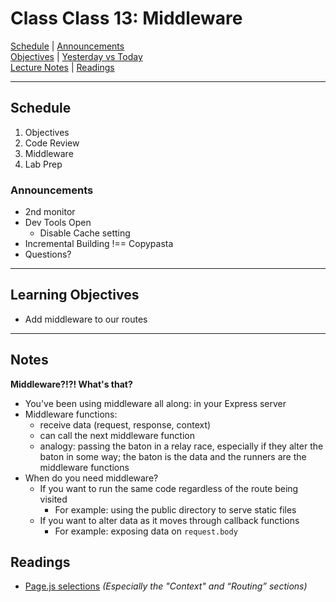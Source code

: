 # Class Class 13: Middleware

[Schedule](#schedule) | [Announcements](#announcements) </br>
[Objectives](#learning-objectives) | [Yesterday vs Today](#yesterday-vs-today) </br>
[Lecture Notes](#notes) | [Readings](#readings)


<hr></hr>

## Schedule
1. Objectives
1. Code Review
1. Middleware
1. Lab Prep

### Announcements
* 2nd monitor
* Dev Tools Open
    * Disable Cache setting
* Incremental Building !== Copypasta
* Questions?

<hr></hr>

## Learning Objectives
* Add middleware to our routes

<hr></hr>

## Notes

**Middleware?!?! What's that?**
- You've been using middleware all along: in your Express server
- Middleware functions:
    - receive data (request, response, context)
    - can call the next middleware function
    - analogy: passing the baton in a relay race, especially if they alter the baton in some way; the baton is the data and the runners are the middleware functions
- When do you need middleware?
    - If you want to run the same code regardless of the route being visited
        - For example: using the public directory to serve static files
    - If you want to alter data as it moves through callback functions
        - For example: exposing data on `request.body`
  
## Readings
* [Page.js selections](https://github.com/visionxmedia/page.js#context) *(Especially the "Context" and “Routing” sections)*